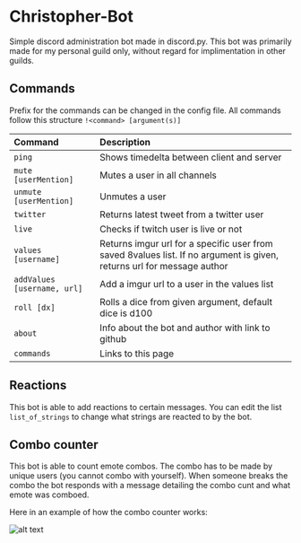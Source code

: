 # Christopher-Bot
Simple discord administration bot made in discord.py. This bot was primarily made for my personal guild only, without regard for
implimentation in other guilds.

## Commands
Prefix for the commands can be changed in the config file. All commands follow this structure `!<command> [argument(s)]`

| Command                    | Description                               |
|:---------------------------|:------------------------------------------|
| `ping`                     |Shows timedelta between client and server  |
| `mute [userMention]`       |Mutes a user in all channels               |
| `unmute [userMention]`     |Unmutes a user                             |
| `twitter`                  |Returns latest tweet from a twitter user   |
| `live`                     |Checks if twitch user is live or not       |
| `values [username]`        |Returns imgur url for a specific user from saved 8values list. If no argument is given, returns url for message author|
| `addValues [username, url]`|Add a imgur url to a user in the values list |
| `roll [dx]`                |Rolls a dice from given argument, default dice is d100|
| `about`                    |Info about the bot and author with link to github|
| `commands`                 |Links to this page                         |

## Reactions
This bot is able to add reactions to certain messages. You can edit the list `list_of_strings` to change what strings are reacted to
by the bot.

## Combo counter
This bot is able to count emote combos. The combo has to be made by unique users (you cannot combo with yourself).
When someone breaks the combo the bot responds with a message detailing the combo cunt and what emote was comboed.

Here in an example of how the combo counter works:

![alt text](https://image.prntscr.com/image/fLjqNh-wQzu5MJFBOkcsAA.png)
